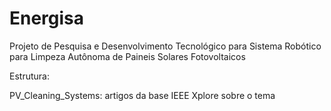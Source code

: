 # Energisa
Projeto de Pesquisa e Desenvolvimento Tecnológico para 
Sistema Robótico para Limpeza Autônoma de Paineis
Solares Fotovoltaicos


Estrutura:

PV_Cleaning_Systems: artigos da base IEEE Xplore sobre o tema
